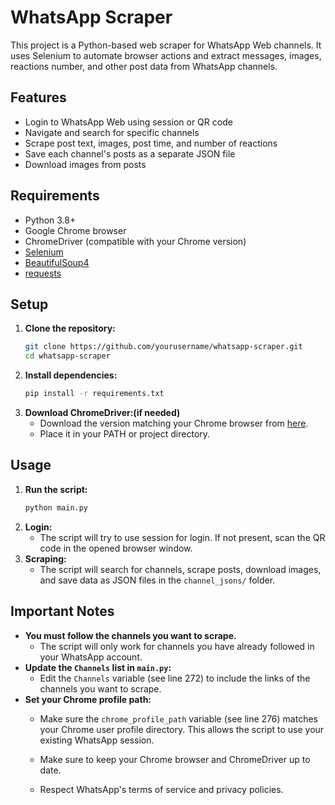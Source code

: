 # WhatsApp Scraper

This project is a Python-based web scraper for WhatsApp Web channels. It uses Selenium to automate browser actions and extract messages, images, reactions number, and other post data from WhatsApp channels.

## Features
- Login to WhatsApp Web using session or QR code
- Navigate and search for specific channels
- Scrape post text, images, post time, and number of reactions
- Save each channel's posts as a separate JSON file
- Download images from posts

## Requirements
- Python 3.8+
- Google Chrome browser
- ChromeDriver (compatible with your Chrome version)
- [Selenium](https://pypi.org/project/selenium/)
- [BeautifulSoup4](https://pypi.org/project/beautifulsoup4/)
- [requests](https://pypi.org/project/requests/)

## Setup
1. **Clone the repository:**
   ```bash
   git clone https://github.com/yourusername/whatsapp-scraper.git
   cd whatsapp-scraper
   ```
2. **Install dependencies:**
   ```bash
   pip install -r requirements.txt
   ```
3. **Download ChromeDriver:(if needed)**
   - Download the version matching your Chrome browser from [here](https://chromedriver.chromium.org/downloads).
   - Place it in your PATH or project directory.

## Usage
1. **Run the script:**
   ```bash
   python main.py
   ```
2. **Login:**
   - The script will try to use session for login. If not present, scan the QR code in the opened browser window.
3. **Scraping:**
   - The script will search for channels, scrape posts, download images, and save data as JSON files in the `channel_jsons/` folder.

## Important Notes

- **You must follow the channels you want to scrape.**
  - The script will only work for channels you have already followed in your WhatsApp account.
- **Update the `Channels` list in `main.py`:**
  - Edit the `Channels` variable (see line 272) to include the links of the channels you want to scrape.
- **Set your Chrome profile path:**
  - Make sure the `chrome_profile_path` variable (see line 276) matches your Chrome user profile directory. This allows the script to use your existing WhatsApp session.

  - Make sure to keep your Chrome browser and ChromeDriver up to date.
  - Respect WhatsApp's terms of service and privacy policies.
